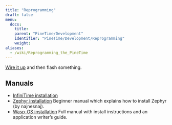 ```yaml
---
title: "Reprogramming"
draft: false
menu:
  docs:
    title:
    parent: "PineTime/Development"
    identifier: "PineTime/Development/Reprogramming"
    weight:
aliases:
  - /wiki/Reprogramming_the_PineTime
---
```


[Wire it up](/documentation/PineTime/Further_information/Devkit_wiring) and then flash something.

## Manuals

* [InfiniTime installation](https://github.com/JF002/Pinetime)
* [Zephyr installation](https://github.com/najnesnaj/pinetime-zephyr) Beginner manual which explains how to install Zephyr (by najnesnaj).
* [Wasp-OS installation](https://wasp-os.readthedocs.io/en/latest/) Full manual with install instructions and an application writer’s guide.
